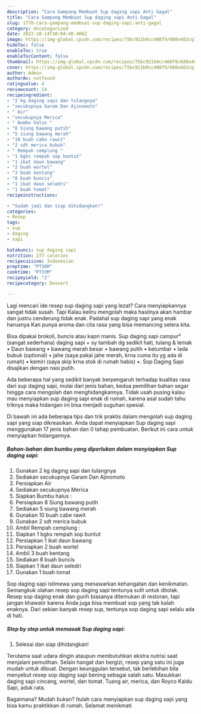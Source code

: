 ```yaml
---
description: "Cara Gampang Membuat Sup daging sapi Anti Gagal"
title: "Cara Gampang Membuat Sup daging sapi Anti Gagal"
slug: 1778-cara-gampang-membuat-sup-daging-sapi-anti-gagal
category: Uncategorized
date: 2022-10-14T10:04:40.406Z
image: https://img-global.cpcdn.com/recipes/75bc921b9cc408f9/680x482cq70/sup-daging-sapi-foto-resep-utama.jpg
hideToc: false
enableToc: true
enableTocContent: false
thumbnail: https://img-global.cpcdn.com/recipes/75bc921b9cc408f9/680x482cq70/sup-daging-sapi-foto-resep-utama.jpg
cover: https://img-global.cpcdn.com/recipes/75bc921b9cc408f9/680x482cq70/sup-daging-sapi-foto-resep-utama.jpg
author: Admin
authorAv: notfound
ratingvalue: 4
reviewcount: 14
recipeingredient:
- "2 kg daging sapi dan tulangnya"
- "secukupnya Garam Dan Ajinomoto"
- " Air"
- "secukupnya Merica"
- " Bumbu halus "
- "8 Siung bawang putih"
- "5 siung bawang merah"
- "10 buah cabe rawit"
- "2 sdt merica bubuk"
- " Rempah cemplung "
- "1 bgks rempah sop buntut"
- "1 ikat daun bawang"
- "2 buah wortel"
- "3 buah kentang"
- "8 buah buncis"
- "1 ikat daun seledri"
- "1 buah tomat"
recipeinstructions:

- "Sudah jadi dan siap dihidangkan!"
categories:
- Resep
tags:
- sup
- daging
- sapi

katakunci: sup daging sapi 
nutrition: 277 calories
recipecuisine: Indonesian
preptime: "PT36M"
cooktime: "PT33M"
recipeyield: "2"
recipecategory: Dessert

---
```



Lagi mencari ide resep sup daging sapi yang lezat? Cara menyiapkannya sangat tidak susah. Tapi Kalau keliru mengolah maka hasilnya akan hambar dan justru cenderung tidak enak. Padahal sup daging sapi yang enak harusnya Kan punya aroma dan cita rasa yang bisa memancing selera kita.


Bisa dipakai brokoli, buncis atau kapri manis. Sup daging sapi campur² (sangat sederhana) daging sapi + sy tambah dg sedikit hati, tulang &amp; lemak • Daun bawang • bawang merah besar • bawang putih • ketumbar • lada bubuk (optional) • jahe (saya pakai jahe merah, krna cuma itu yg ada di rumah) • kemiri (saya skip krna stok di rumah habis) •. Sop Daging Sapi disajikan dengan nasi putih.

Ada beberapa hal yang sedikit banyak berpengaruh terhadap kualitas rasa dari sup daging sapi, mulai dari jenis bahan, kedua pemilihan bahan segar hingga cara mengolah dan menghidangkannya. Tidak usah pusing kalau mau menyiapkan sup daging sapi enak di rumah, karena asal sudah tahu triknya maka hidangan ini bisa menjadi suguhan spesial.


Di bawah ini ada beberapa tips dan trik praktis dalam mengolah sup daging sapi yang siap dikreasikan. Anda dapat menyiapkan Sup daging sapi menggunakan 17 jenis bahan dan 0 tahap pembuatan. Berikut ini cara untuk menyiapkan hidangannya.

<!--inarticleads1-->

##### Bahan-bahan dan bumbu yang diperlukan dalam menyiapkan Sup daging sapi:

1. Gunakan 2 kg daging sapi dan tulangnya
1. Sediakan secukupnya Garam Dan Ajinomoto
1. Persiapkan  Air
1. Sediakan secukupnya Merica
1. Siapkan  Bumbu halus :
1. Persiapkan 8 Siung bawang putih
1. Sediakan 5 siung bawang merah
1. Gunakan 10 buah cabe rawit
1. Gunakan 2 sdt merica bubuk
1. Ambil  Rempah cemplung :
1. Siapkan 1 bgks rempah sop buntut
1. Persiapkan 1 ikat daun bawang
1. Persiapkan 2 buah wortel
1. Ambil 3 buah kentang
1. Sediakan 8 buah buncis
1. Siapkan 1 ikat daun seledri
1. Gunakan 1 buah tomat


Sop daging sapi istimewa yang menawarkan kehangatan dan kenikmatan. Semangkuk olahan resep sop daging sapi tentunya sulit untuk ditolak. Resep sop daging enak dan gurih biasanya ditemukan di restoran, tapi jangan khawatir karena Anda juga bisa membuat sop yang tak kalah enaknya. Dari sekian banyak resep sup, tentunya sop daging sapi selalu ada di hati. 

<!--inarticleads2-->

##### Step by step untuk memasak Sup daging sapi:


1. Selesai dan siap dihidangkan!

Terutama saat udara dingin ataupun membutuhkan ekstra nutrisi saat menjalani pemulihan. Selain hangat dan bergizi, resep yang satu ini juga mudah untuk dibuat. Dengan keunggulan tersebut, tak berlebihan bila menyebut resep sop daging sapi bening sebagai salah satu. Masukkan daging sapi cincang, wortel, dan tomat. Tuang air, merica, dan Royco Kaldu Sapi, aduk rata. 

Bagaimana? Mudah bukan? Itulah cara menyiapkan sup daging sapi yang bisa kamu praktikkan di rumah. Selamat menikmati
